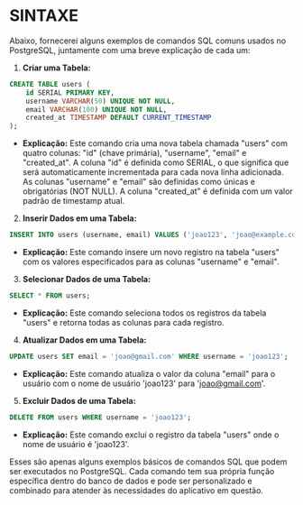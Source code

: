 # SINTAXE
Abaixo, fornecerei alguns exemplos de comandos SQL comuns usados no PostgreSQL, juntamente com uma breve explicação de cada um:

1. **Criar uma Tabela:**

```sql
CREATE TABLE users (
    id SERIAL PRIMARY KEY,
    username VARCHAR(50) UNIQUE NOT NULL,
    email VARCHAR(100) UNIQUE NOT NULL,
    created_at TIMESTAMP DEFAULT CURRENT_TIMESTAMP
);
```

- **Explicação:** Este comando cria uma nova tabela chamada "users" com quatro colunas: "id" (chave primária), "username", "email" e "created_at". A coluna "id" é definida como SERIAL, o que significa que será automaticamente incrementada para cada nova linha adicionada. As colunas "username" e "email" são definidas como únicas e obrigatórias (NOT NULL). A coluna "created_at" é definida com um valor padrão de timestamp atual.

2. **Inserir Dados em uma Tabela:**

```sql
INSERT INTO users (username, email) VALUES ('joao123', 'joao@example.com');
```

- **Explicação:** Este comando insere um novo registro na tabela "users" com os valores especificados para as colunas "username" e "email".

3. **Selecionar Dados de uma Tabela:**

```sql
SELECT * FROM users;
```

- **Explicação:** Este comando seleciona todos os registros da tabela "users" e retorna todas as colunas para cada registro.

4. **Atualizar Dados em uma Tabela:**

```sql
UPDATE users SET email = 'joao@gmail.com' WHERE username = 'joao123';
```

- **Explicação:** Este comando atualiza o valor da coluna "email" para o usuário com o nome de usuário 'joao123' para 'joao@gmail.com'.

5. **Excluir Dados de uma Tabela:**

```sql
DELETE FROM users WHERE username = 'joao123';
```

- **Explicação:** Este comando exclui o registro da tabela "users" onde o nome de usuário é 'joao123'.

Esses são apenas alguns exemplos básicos de comandos SQL que podem ser executados no PostgreSQL. Cada comando tem sua própria função específica dentro do banco de dados e pode ser personalizado e combinado para atender às necessidades do aplicativo em questão.
